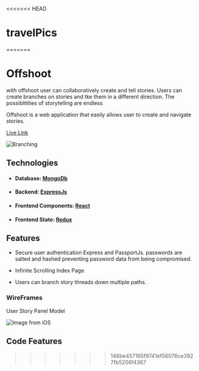 <<<<<<< HEAD
# travelPics
=======
# Offshoot

with offshoot user can collaboratively create and tell stories. Users can create branches on stories and tke them in a different direction. The possiblitities of storytelling are endless

Offshoot is a web application that easily allows user to create and navigate stories.


[Live Link](https://offshoots.herokuapp.com)

![Branching](https://user-images.githubusercontent.com/1903468/66514882-e1724d00-ea92-11e9-9541-1539537cb3e2.gif)

## Technologies

+ #### Database: [MongoDb](https://www.mongodb.com/)

+ #### Backend: [ExpressJs](https://expressjs.com/)

+ #### Frontend Components: [React](https://reactjs.org/)

+ #### Frontend State: [Redux](https://redux.js.org/)

## Features

+ Secure user authentication Express and PassportJs. passwords are salted and hashed preventing password data from being compromised.

+ Infinite Scrolling Index Page

+ Users can branch story threads down multiple paths.

### WireFrames
User Story Panel Model

![Image from iOS](https://user-images.githubusercontent.com/31365811/65446990-71a16880-ddea-11e9-8a99-cfc59210536c.jpg)

## Code Features

>>>>>>> 148be457165f9741ef56076ce3927fb5206f4367
